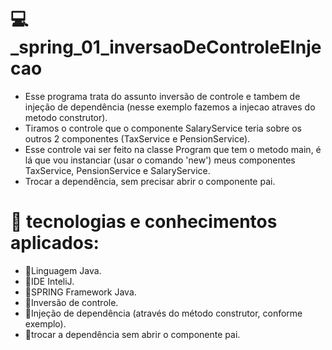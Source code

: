 # 💻_spring_01_inversaoDeControleEInjecao

- Esse programa trata do assunto inversão de controle e tambem de injeção de dependência (nesse exemplo fazemos a injecao atraves do metodo construtor). 
- Tiramos o controle que o componente SalaryService teria sobre os outros 2 componentes (TaxService e PensionService). 
- Esse controle vai ser feito na classe Program que tem o metodo main, é lá que vou instanciar (usar o comando 'new') meus componentes TaxService, PensionService e SalaryService.
- Trocar a dependência, sem precisar abrir o componente pai.

# 🔧 tecnologias e conhecimentos aplicados:
- 🎯Linguagem Java.
- 🎯IDE InteliJ.
- 🎯SPRING Framework Java.
- 🎯Inversão de controle.
- 🎯Injeção de dependência (através do método construtor, conforme exemplo).
- 🎯trocar a dependência sem abrir o componente pai.
